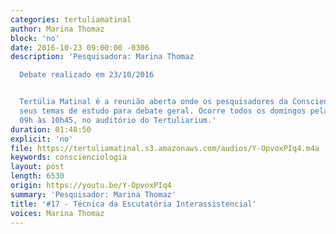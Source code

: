 ```yaml
---
categories: tertuliamatinal
author: Marina Thomaz
block: 'no'
date: 2016-10-23 09:00:00 -0306
description: 'Pesquisadora: Marina Thomaz

  Debate realizado em 23/10/2016


  Tertúlia Matinal é a reunião aberta onde os pesquisadores da Conscienciologia apresentam
  seus temas de estudo para debate geral. Ocorre todos os domingos pela manhã, das
  09h às 10h45, no auditório do Tertuliarium.'
duration: 01:48:50
explicit: 'no'
file: https://tertuliamatinal.s3.amazonaws.com/audios/Y-OpvoxPIq4.m4a
keywords: conscienciologia
layout: post
length: 6530
origin: https://youtu.be/Y-OpvoxPIq4
summary: 'Pesquisador: Marina Thomaz'
title: '#17 - Técnica da Escutatória Interassistencial'
voices: Marina Thomaz
---
```

